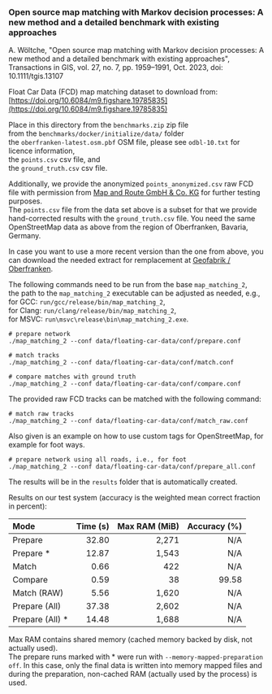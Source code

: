 ### Open source map matching with Markov decision processes: A new method and a detailed benchmark with existing approaches

A. Wöltche, "Open source map matching with Markov decision processes: A new method and a detailed benchmark with
existing approaches", Transactions in GIS, vol. 27, no. 7, pp. 1959–1991, Oct. 2023, doi: 10.1111/tgis.13107

Float Car Data (FCD) map matching dataset to download from: \
[https://doi.org/10.6084/m9.figshare.19785835](https://doi.org/10.6084/m9.figshare.19785835)

Place in this directory from the `benchmarks.zip` zip file \
from the `benchmarks/docker/initialize/data/` folder \
the `oberfranken-latest.osm.pbf` OSM file, please see `odbl-10.txt` for licence information, \
the `points.csv` csv file, and \
the `ground_truth.csv` csv file.

Additionally, we provide the anonymized `points_anonymized.csv` raw FCD file with permission
from [Map and Route GmbH & Co. KG](https://www.mapandroute.de/) for further testing purposes. \
The `points.csv` file from the data set above is a subset for that we provide hand-corrected results with the
`ground_truth.csv` file.
You need the same OpenStreetMap data as above from the region of Oberfranken, Bavaria, Germany.

In case you want to use a more recent version than the one from above, you can download the needed extract for
remplacement at
[Geofabrik / Oberfranken](https://download.geofabrik.de/europe/germany/bayern/oberfranken.html).

The following commands need to be run from the base `map_matching_2`, \
the path to the `map_matching_2` executable can be adjusted as needed, e.g., \
for GCC: `run/gcc/release/bin/map_matching_2`, \
for Clang: `run/clang/release/bin/map_matching_2`, \
for MSVC: `run\msvc\release\bin\map_matching_2.exe`.

```
# prepare network
./map_matching_2 --conf data/floating-car-data/conf/prepare.conf

# match tracks
./map_matching_2 --conf data/floating-car-data/conf/match.conf

# compare matches with ground truth
./map_matching_2 --conf data/floating-car-data/conf/compare.conf
```

The provided raw FCD tracks can be matched with the following command:

```
# match raw tracks
./map_matching_2 --conf data/floating-car-data/conf/match_raw.conf
```

Also given is an example on how to use custom tags for OpenStreetMap, for example for foot ways.

```
# prepare network using all roads, i.e., for foot
./map_matching_2 --conf data/floating-car-data/conf/prepare_all.conf
```

The results will be in the `results` folder that is automatically created.

Results on our test system (accuracy is the weighted mean correct fraction in percent):

| Mode            | Time (s) | Max RAM (MiB) | Accuracy (%) |
|:----------------|---------:|--------------:|-------------:|
| Prepare         |    32.80 |         2,271 |          N/A |
| Prepare *       |    12.87 |         1,543 |          N/A |
| Match           |     0.66 |           422 |          N/A |
| Compare         |     0.59 |            38 |        99.58 |
| Match (RAW)     |     5.56 |         1,620 |          N/A |
| Prepare (All)   |    37.38 |         2,602 |          N/A |
| Prepare (All) * |    14.48 |         1,688 |          N/A |

Max RAM contains shared memory (cached memory backed by disk, not actually used).\
The prepare runs marked with * were run with `--memory-mapped-preparation off`.
In this case, only the final data is written into memory mapped files and during the preparation,
non-cached RAM (actually used by the process) is used.
